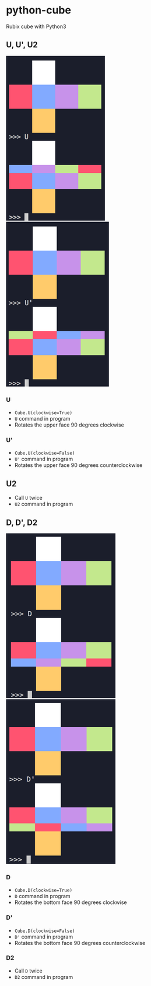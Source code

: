 # python-cube
Rubix cube with Python3

## U, U', U2
<img alt="U" src="./assets/U.png" height="450"><img alt="U'" src="./assets/U'.png" height="450">

### U
- `Cube.U(clockwise=True)`
- `U` command in program
- Rotates the upper face 90 degrees clockwise

### U'
- `Cube.U(clockwise=False)`
- `U'` command in program
- Rotates the upper face 90 degrees counterclockwise

## U2
- Call `U` twice
- `U2` command in program

## D, D', D2
<img alt="D" src="./assets/D.png" width="300" height="450"><img alt="D'" src="./assets/D'.png" width="300" height="450">

### D
- `Cube.D(clockwise=True)`
- `D` command in program
- Rotates the bottom face 90 degrees clockwise

### D'
- `Cube.D(clockwise=False)`
- `D'` command in program
- Rotates the bottom face 90 degrees counterclockwise

### D2
- Call `D` twice
- `D2` command in program
